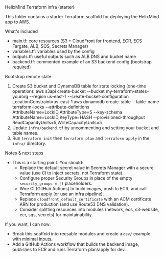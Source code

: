 HelixMind Terraform infra (starter)

This folder contains a starter Terraform scaffold for deploying the HelixMind app to AWS.

What's included
- main.tf: core resources (S3 + CloudFront for frontend, ECR, ECS Fargate, ALB, SQS, Secrets Manager)
- variables.tf: variables used by the config
- outputs.tf: useful outputs such as ALB DNS and bucket name
- backend.tf: commented example of an S3 backend config (bootstrap required)

Bootstrap remote state
1. Create S3 bucket and DynamoDB table for state locking (one-time operation):
   aws s3api create-bucket --bucket my-terraform-states-yourorg --region us-east-1 --create-bucket-configuration LocationConstraint=us-east-1
   aws dynamodb create-table --table-name terraform-locks --attribute-definitions AttributeName=LockID,AttributeType=S --key-schema AttributeName=LockID,KeyType=HASH --provisioned-throughput ReadCapacityUnits=5,WriteCapacityUnits=5
2. Update `infra/backend.tf` by uncommenting and setting your bucket and table names.
3. Run `terraform init` then `terraform plan` and `terraform apply` in the `infra/` directory.

Notes & next steps
- This is a starting point. You should:
  - Replace the default secret value in Secrets Manager with a secure value (use CI to inject secrets, not Terraform state).
  - Configure proper Security Groups in place of the empty `security_groups = []` placeholders.
  - Wire CI (GitHub Actions) to build images, push to ECR, and call Terraform apply (or use an infra pipeline).
  - Replace `cloudfront_default_certificate` with an ACM certificate ARN for production (and use Route53 DNS validation).
  - Consider splitting resources into modules (network, ecs, s3-website, ecr, sqs, secrets) for maintainability.

If you want, I can now:
- Break this scaffold into reusable modules and create a `dev/` example with minimal inputs.
- Add a GitHub Actions workflow that builds the backend image, publishes to ECR and runs Terraform plan/apply for dev.
